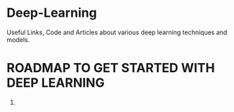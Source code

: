 # Deep-Learning
Useful Links, Code and Articles about various deep learning techniques and models.
# ROADMAP TO GET STARTED WITH DEEP LEARNING
1. 
